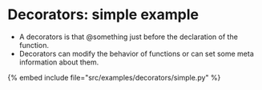 # Decorators: simple example

* A decorators is that @something just before the declaration of the function.
* Decorators can modify the behavior of functions or can set some meta information about them.

{% embed include file="src/examples/decorators/simple.py" %}


